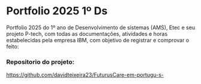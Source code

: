 # Portfolio 2025 1º Ds
Portfolio 2025 do 1º ano de Desenvolvimento de sistemas (AMS), Etec e seu projeto P-tech, com todas as documentações, atividades e horas estabelecidas pela empresa IBM, com objetivo de registrar e comprovar o feito: <h3>Repositorio do projeto:</h3> https://github.com/davidteixeira23/FuturusCare-em-portugu-s-
